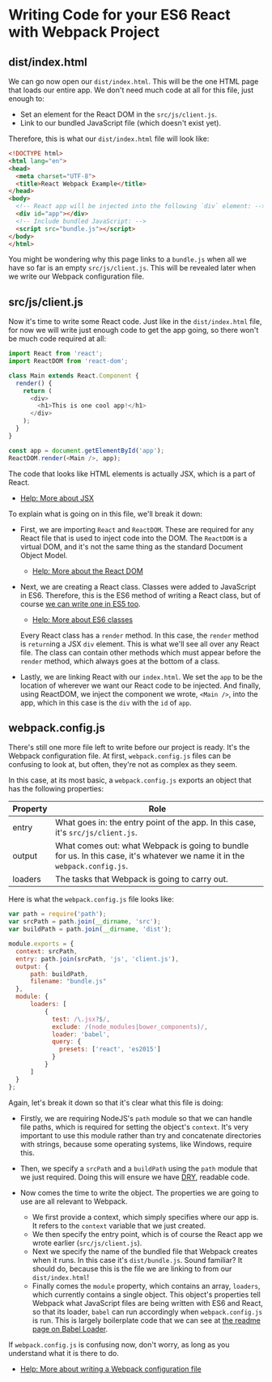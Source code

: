 # Writing Code for your ES6 React with Webpack Project

## dist/index.html
We can go now open our `dist/index.html`. This will be the one HTML page that loads our entire app. We don't need much code at all for this file, just enough to:

- Set an element for the React DOM in the `src/js/client.js`.
- Link to our bundled JavaScript file (which doesn't exist yet).

Therefore, this is what our `dist/index.html` file will look like:

```html
<!DOCTYPE html>
<html lang="en">
<head>
  <meta charset="UTF-8">
  <title>React Webpack Example</title>
</head>
<body>
  <!-- React app will be injected into the following `div` element: -->
  <div id="app"></div>
  <!-- Include bundled JavaScript: -->
  <script src="bundle.js"></script>
</body>
</html>
```

You might be wondering why this page links to a `bundle.js` when all we have so far is an empty `src/js/client.js`. This will be revealed later when we write our Webpack configuration file.

## src/js/client.js
Now it's time to write some React code. Just like in the `dist/index.html` file, for now we will write just enough code to get the app going, so there won't be much code required at all:

```js
import React from 'react';
import ReactDOM from 'react-dom';

class Main extends React.Component {
  render() {
    return (
      <div>
        <h1>This is one cool app!</h1>
      </div>
    );
  }
}

const app = document.getElementById('app');
ReactDOM.render(<Main />, app);
```

The code that looks like HTML elements is actually JSX, which is a part of React.

- [Help: More about JSX](http://buildwithreact.com/tutorial/jsx)

To explain what is going on in this file, we'll break it down:
- First, we are importing `React` and `ReactDOM`. These are required for any React file that is used to inject code into the DOM. The `ReactDOM` is a virtual DOM, and it's not the same thing as the standard Document Object Model.

   - [Help: More about the React DOM](https://facebook.github.io/react/docs/glossary.html)

- Next, we are creating a React class. Classes were added to JavaScript in ES6. Therefore, this is the ES6 method of writing a React class, but of course [we can write one in ES5 too](https://toddmotto.com/react-create-class-versus-component/).

   - [Help: More about ES6 classes](https://developer.mozilla.org/en-US/docs/Web/JavaScript/Reference/Classes)

   Every React class has a `render` method. In this case, the `render` method is `return`ing a JSX `div` element. This is what we'll see all over any React file. The class can contain other methods which must appear before the `render` method, which always goes at the bottom of a class.

- Lastly, we are linking React with our `index.html`. We set the `app` to be the location of wherever we want our React code to be injected. And finally, using ReactDOM, we inject the component we wrote, `<Main />`, into the app, which in this case is the `div` with the `id` of `app`.

## webpack.config.js

There's still one more file left to write before our project is ready. It's the Webpack configuration file. At first, `webpack.config.js` files can be confusing to look at, but often, they're not as complex as they seem.

In this case, at its most basic, a `webpack.config.js` exports an object that has the following properties:

| Property | Role |
| --- | --- |
| entry | What goes in: the entry point of the app. In this case, it's `src/js/client.js`. |
| output | What comes out: what Webpack is going to bundle for us. In this case, it's whatever we name it in the `webpack.config.js`. |
| loaders | The tasks that Webpack is going to carry out. |

Here is what the `webpack.config.js` file looks like:

```js
var path = require('path');
var srcPath = path.join(__dirname, 'src');
var buildPath = path.join(__dirname, 'dist');

module.exports = {
  context: srcPath,
  entry: path.join(srcPath, 'js', 'client.js'),
  output: {
      path: buildPath,
      filename: "bundle.js"
  },
  module: {
      loaders: [
          {
            test: /\.jsx?$/,
            exclude: /(node_modules|bower_components)/,
            loader: 'babel',
            query: {
              presets: ['react', 'es2015']
            }
          }
      ]
  }
};
```

Again, let's break it down so that it's clear what this file is doing:

- Firstly, we are requiring NodeJS's `path` module so that we can handle file paths, which is required for setting the object's `context`. It's very important to use this module rather than try and concatenate directories with strings, because some operating systems, like Windows, require this.

- Then, we specify a `srcPath` and a `buildPath` using the `path` module that we just required. Doing this will ensure we have [DRY](https://en.wikipedia.org/wiki/Don%27t_repeat_yourself), readable code.

- Now comes the time to write the object. The properties we are going to use are all relevant to Webpack.
   - We first provide a context, which simply specifies where our app is. It refers to the `context` variable that we just created.
   - We then specify the entry point, which is of course the React app we wrote earlier (`src/js/client.js`).
   - Next we specify the name of the bundled file that Webpack creates when it runs. In this case it's `dist/bundle.js`. Sound familiar? It should do, because this is the file we are linking to from our `dist/index.html`!
   - Finally comes the `module` property, which contains an array, `loaders`, which currently contains a single object. This object's properties tell Webpack what JavaScript files are being written with ES6 and React, so that its loader, `babel` can run accordingly when `webpack.config.js` is run. This is largely boilerplate code that we can see at [the readme page on Babel Loader](https://github.com/babel/babel-loader).

If `webpack.config.js` is confusing now, don't worry, as long as you understand what it is there to do.

- [Help: More about writing a Webpack configuration file](https://webpack.github.io/docs/tutorials/getting-started/#config-file)
